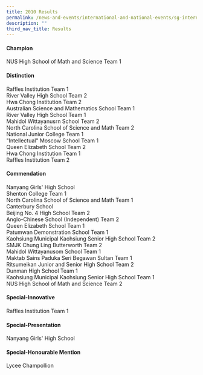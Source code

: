 ```yaml
---
title: 2010 Results
permalink: /news-and-events/international-and-national-events/sg-international-math-challenge/results/2010/
description: ""
third_nav_title: Results
---
```

#### **Champion**
NUS High School of Math and Science Team 1

#### **Distinction**
Raffles Institution Team 1<br>
River Valley High School Team 2<br>
Hwa Chong Institution Team 2<br>
Australian Science and Mathematics School Team 1<br>
River Valley High School Team 1<br>
Mahidol Wittayanusrn School Team 2<br>
North Carolina School of Science and Math Team 2<br>
National Junior College Team 1<br>
"Intellectual" Moscow School Team 1<br>
Queen Elizabeth School Team 2<br>
Hwa Chong Institution Team 1<br>
Raffles Institution Team 2

#### **Commendation**
Nanyang Girls' High School<br>
Shenton College Team 1<br>
North Carolina School of Science and Math Team 1<br>
Canterbury School<br>
Beijing No. 4 High School Team 2<br>
Anglo-Chinese School (Independent) Team 2<br>
Queen Elizabeth School Team 1<br>
Patumwan Demonstration School Team 1<br>
Kaohsiung Municipal Kaohsiung Senior High School Team 2<br>
SMJK Chung Ling Butterworth Team 2<br>
Mahidol Wittayanusom School Team 1<br>
Maktab Sains Paduka Seri Begawan Sultan Team 1<br>
Ritsumeikan Junior and Senior High School Team 2<br>
Dunman High School Team 1<br>
Kaohsiung Municipal Kaohsiung Senior High School Team 1<br>
NUS High School of Math and Science Team 2

#### **Special-Innovative**
Raffles Institution Team 1

#### **Special-Presentation**
Nanyang Girls' High School

#### **Special-Honourable Mention**
Lycee Champollion
